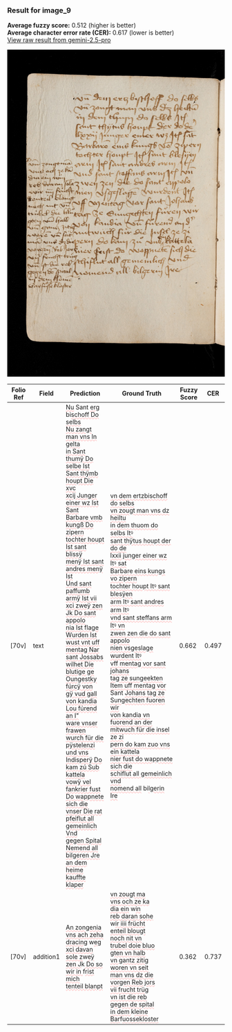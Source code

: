 ### Result for image_9
**Average fuzzy score:** 0.512 (higher is better)<br>**Average character error rate (CER):** 0.617 (lower is better)<br>[View raw result from gemini-2.5-pro](https://github.com/RISE-UNIBAS/humanities_data_benchmark/blob/main/results/2025-10-24/T0272/request_T0272_image_9.json)

<img src="https://github.com/RISE-UNIBAS/humanities_data_benchmark/blob/main/benchmarks/medieval_manuscripts/images/image_9.jpg?raw=true" alt="image_9" width="800px">

<style>
.diff { text-decoration: underline; text-decoration-color: #ffcccc; text-decoration-style: wavy; }
</style>

| Folio Ref | Field | Prediction | Ground Truth | Fuzzy Score | CER |
|-----------|-------|------------|--------------|-------------|-----|
| [70v] | text | <span class="diff">Nu</span> Sant <span class="diff">erg</span> bi<span class="diff">schoff Do selbs<br>Nu zangt man vns In gelta<br>in Sant thumÿ Do selbe Ist<br>Sant thÿmb houpt Die xvc<br>xcij Junger einer wz Ist Sant<br>Barbare vmb kungß Do zipern<br>tochter houpt Ist sant blissÿ<br>menÿ Ist sant andres menÿ Ist<br>Und sant paffumb armÿ Ist vii<br>xci zweÿ zen Jk Do sant appolo<br>nia Ist flage Wurden Ist<br>wust vnt uff mentag Nar sant Jossabs<br>wilhet Die blutige ge Oungestky fúrcÿ von<br>gÿ vud gall von kandia Lou fúrend an I"<br>ware vnser frawen wurch für die pÿstelenzi<br>und vns Indisperÿ Do kam zú Sub kattela<br>vowÿ vel fankrier fust Do wappnete sich die<br>vnser Die rat pfeiflut all gemeinlich Vnd<br>gegen Spital Nemend all bilgeren Jre<br>an dem heime<br>kauffte klaper</span> | <span class="diff">vn dem ertzbischoff do selbs<br> vn zougt man vns dz heiltu<br> in dem thuom do selbs Itꝰ<br> sant thÿtus houpt der do de<br> lxxii junger einer wz Itꝰ sat<br> Barbare eins kungs vo zipern<br> tochter houpt Itꝰ sant blesÿen<br> arm Itꝰ sant andres arm Itꝰ<br> vnd sant steffans arm Itꝰ vn<br> zwen zen die do sant appolo<br> nien vsgeslage wurdent Itꝰ<br> vff mentag vor sant johans<br> tag ze sungeekten Item uff mentag vor</span> Sant <span class="diff">Johans tag ze Sungechten fuoren wir<br> von kandia vn fuorend an der<br> mitwuch für die insel ze zi<br> pern do kam zuo vns ein kattela<br> nier fust do wappnete sich die<br> schiflut all gemeinlich vnd<br> nomend all</span> bi<span class="diff">lgerin Ire</span> | 0.662 | 0.497 |
| [70v] | addition1 | <span class="diff">An zongenia<br>vns ach zeha<br>dracing</span> w<span class="diff">eg<br>xci davan sole z</span>w<span class="diff">eÿ zen J</span>k<span class="diff"> Do so<br>wir in </span>f<span class="diff">rist mich<br>tenteil blanpt</span> | <span class="diff">vn zougt ma<br> vns och ze ka<br> dia ein</span> w<span class="diff">in<br> reb daran sohe<br> </span>w<span class="diff">ir iiii frücht<br> enteil blougt<br> noch nit vn<br> trubel doie bluo<br> gten vn halb<br> vn gantz zitig<br> woren vn seit<br> man vns dz die<br> vorgen Reb jors<br> vii frucht trüg<br> vn ist die reb<br> gegen de spital<br> in dem </span>k<span class="diff">leine<br> Bar</span>f<span class="diff">uossekloster</span> | 0.362 | 0.737 |
